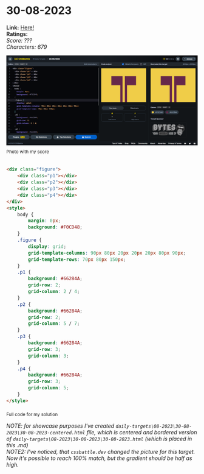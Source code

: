 # 30-08-2023

**Link:** [Here!](https://cssbattle.dev/play/xuj4VWLvZWrmL40oV5Uu)
<br>
**Ratings:**
<br>
*Score: ???*
<br>
*Characters: 679*

![30-08-2023](/daily-targets/08-2023/30-08-2023/30-08-2023-solution.png)
<sub>Photo with my score</sub>
<br>
<br>

```html
<div class="figure">
    <div class="p1"></div>
    <div class="p2"></div>
    <div class="p3"></div>
    <div class="p4"></div>
</div>
<style>
    body {
        margin: 0px;
        background: #F0CD48;
    }
    .figure {
        display: grid;
        grid-template-columns: 90px 80px 20px 20px 20px 80px 90px;
        grid-template-rows: 70px 80px 150px;
    }
    .p1 {
        background: #66284A;
        grid-row: 2;
        grid-column: 2 / 4;
    }
    .p2 {
        background: #66284A;
        grid-row: 2;
        grid-column: 5 / 7;
    }
    .p3 {
        background: #66284A;
        grid-row: 3;
        grid-column: 3;
    }
    .p4 {
        background: #66284A;
        grid-row: 3;
        grid-column: 5;
    }
</style>
```
<sub>Full code for my solution</sub>

_NOTE: for showcase purposes I've created `daily-targets\08-2023\30-08-2023\30-08-2023-centered.html` file, which is centered and bordered version of `daily-targets\08-2023\30-08-2023\30-08-2023.html` (which is placed in this .md)_
<br>
_NOTE2: I've noticed, that `cssbattle.dev` changed the picture for this target. Now it's possible to reach 100% match, but the gradient should be half as high._
